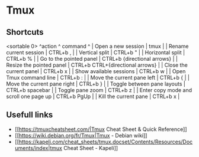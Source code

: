 # Tmux

## Shortcuts
<sortable 0>
^action                                                ^ command ^
| Open a new session                | tmux              |
| Rename current session                | CTRL+b ,              |
| Vertical split                | CTRL+b "              |
| Horizontal split                | CTRL+b %              |
| Go to the pointed panel                | CTRL+b {directional arrows}              |
| Resize the pointed panel                | CTRL+b CTRL+{directional arrows}              |
| Close the current panel                | CTRL+b x              |
| Show available sessions                | CTRL+b w              |
| Open Tmux command line                | CTRL+b :              |
| Move the current pane left                | CTRL+b {              |
| Move the current pane right                | CTRL+b }              |
| Toggle between pane layouts                | CTRL+b spacebar              |
| Toggle pane zoom                | CTRL+b z              |
| Enter copy mode and scroll one page up                | CTRL+b PgUp              |
| Kill the current pane                | CTRL+b x              |
</sortable>

## Usefull links
  * [[https://tmuxcheatsheet.com/|Tmux Cheat Sheet & Quick Reference]]
  * [[https://wiki.debian.org/fr/Tmux|Tmux - Debian wiki]]
  * [[https://kapeli.com/cheat_sheets/tmux.docset/Contents/Resources/Documents/index|tmux Cheat Sheet - Kapeli]]
